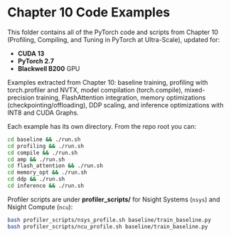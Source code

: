 # Chapter 10 Code Examples

This folder contains all of the PyTorch code and scripts from Chapter 10 (Profiling, Compiling, and Tuning in PyTorch at Ultra-Scale), updated for:

- **CUDA 13**  
- **PyTorch 2.7**  
- **Blackwell B200** GPU

Examples extracted from Chapter 10: baseline training, profiling with torch.profiler and NVTX, model compilation (torch.compile), mixed-precision training, FlashAttention integration, memory optimizations (checkpointing/offloading), DDP scaling, and inference optimizations with INT8 and CUDA Graphs. 

Each example has its own directory. From the repo root you can:

```bash
cd baseline && ./run.sh
cd profiling && ./run.sh
cd compile && ./run.sh
cd amp && ./run.sh
cd flash_attention && ./run.sh
cd memory_opt && ./run.sh
cd ddp && ./run.sh
cd inference && ./run.sh
```

Profiler scripts are under **profiler_scripts/** for Nsight Systems (`nsys`) and Nsight Compute (`ncu`):

```bash
bash profiler_scripts/nsys_profile.sh baseline/train_baseline.py
bash profiler_scripts/ncu_profile.sh baseline/train_baseline.py
```

